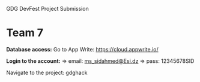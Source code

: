 GDG DevFest Project Submission  

<h1><b>Team 7</b></h1>

**Database access:**
Go to App Write: https://cloud.appwrite.io/

**Login to the account:**
=> email: ms_sidahmed@Esi.dz
=> pass: 12345678SID

Navigate to the project: gdghack

